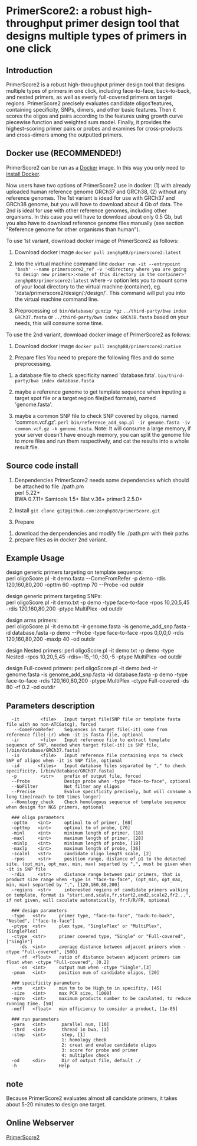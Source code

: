 # PrimerScore2: a robust high-throughput primer design tool that designs multiple types of primers in one click

## Introduction
PrimerScore2 is a robust high-throughput primer design tool that designs multiple types of primers in one click, including face-to-face, back-to-back, and nested primers, as well as evenly full-covered primers on target regions. PrimerScore2 precisely evaluates candidate oligos′features, containing specificity, SNPs, dimers, and other basic features. Then it scores the oligos and pairs according to the features using growth curve piecewise function and weighted sum model. Finally, it provides the highest-scoring primer pairs or probes and examines for cross-products and cross-dimers among the outputted primers.

## Docker use (RECOMMENDED!)
PrimerScore2 can be run as a [Docker](https://www.docker.com) image. In this way you only need to [install Docker](https://docs.docker.com/install/).

Now users have two options of PrimerScore2 use in docker: (1) with already uploaded human reference genome GRCh37 and GRCh38, (2) without any reference genomes. The 1st variant is idead for use with GRCh37 and GRCh38 genome, but you will have to download about 4 Gb of data. The 2nd is ideal for use with other reference genomes, including other organisms. In this case you will have to download about only 0.5 Gb, but you also have to download reference genome files manually (see section "Reference genome for other organisms than human").

To use 1st variant, download docker image of PrimerScore2 as follows:

1. Download docker image
`docker pull zenghp88/primerscore2:latest`

2. Into the virtual machine command line 
`docker run -it --entrypoint 'bash' --name primerscore2_ref -v '<directory where you are going to design new primers>:<name of this directory in the container>' zenghp88/primerscore2:latest`
where -v option lets you to mount some of your local directory to the virtual machine (container), eg. '/data/primerscore2/design/:/design/'. This command will put you into the virtual machine command line.

3. Preprocessing
`cd bin/database/`
`gunzip *gz`
`../third-party/bwa index GRCh37.fasta` or `../third-party/bwa index GRCh38.fasta` based on your needs, this will consume some time.

To use the 2nd variant, download docker image of PrimerScore2 as follows:

1. Download docker image
`docker pull zenghp88/primerscore2:native`

2. Prepare files
You need to prepare the following files and do some preprocessing.
1) a database file to check specificity named 'database.fata'.
`bin/third-party/bwa index database.fasta`

2) maybe a reference genome to get template sequence when inputing a target spot file or a target region file(bed formate), named 'genome.fasta'.

3) maybe a common SNP file to check SNP covered by oligos, named 'common.vcf.gz'.
`perl bin/reference_add_snp.pl -ir genome.fasta -iv common.vcf.gz -k genome.fasta`.
Note: It will consume a large memory, if your server doesn't have enough memory, you can split the genome file to more files and run them respectively, and cat the results into a whole result file.

## Source code install
1. Denpendencies
PrimerScore2 needs some dependencies which should be attached to file ./path.pm  
perl 5.22+  
BWA 0.7.11+ 
Samtools 1.5+
Blat v.36+
primer3 2.5.0+ 

2. Install
`git clone git@github.com:zenghp88/primerScore.git`

3. Prepare
 1) download the denpendencies and modify file ./path.pm with their paths  
 2) prepare files as in docker 2nd variant.

## Example Usage
design generic primers targeting on template sequence:  
perl oligoScore.pl -it demo.fasta --ComeFromRefer -p demo -rdis 120,160,80,200 -opttm 60 -opttmp 70 --Probe -od outdir

design generic primers targeting SNPs:  
perl oligoScore.pl -it demo.txt -p demo -type face-to-face -rpos 10,20,5,45 -rdis 120,160,80,200 -ptype MultiPlex -od outdir

design arms primers:  
perl oligoScore.pl -it demo.txt -ir genome.fasta -is genome_add_snp.fasta -id database.fasta -p demo --Probe -type face-to-face -rpos 0,0,0,0 -rdis 120,160,80,200 -maxlp 40 -od outdir

design Nested primers:
perl oligoScore.pl -it demo.txt -p demo -type Nested -rpos 10,20,5,45 -rdis=-15,-10,-30,-5 -ptype MultiPlex -od outdir

design Full-coverd primers:
perl oligoScore.pl -it demo.bed -ir genome.fasta -is genome_add_snp.fasta -id database.fasta -p demo -type face-to-face -rdis 120,160,80,200 -ptype MultiPlex -ctype Full-covered -ds 80 -rf 0.2 -od outdir 

## Parameters description  

```
  -it        <file>   Input target file(SNP file or template fasta file with no non-ATCGatcg), forced
   --ComeFromRefer    Sequences in target file(-it) come from reference file(-ir) when -it is fasta file, optional
  -ir        <file>   Input reference file to extract template sequence of SNP, needed when target file(-it) is SNP file, [/bin/database/GRCh37.fasta]
  -is        <file>   Input reference file containing snps to check SNP of oligos when -it is SNP file, optional
  -id       <files>   Input database files separated by "," to check specificity, [/bin/database/GRCh37.fasta]
  -p         <str>    prefix of output file, forced
  --Probe             Design probe when -type "face-to-face", optional
  --NoFilter          Not filter any oligos
  --Precise           Evalue specificity precisely, but will consume a long time(reach to 100 times longer)
  --Homology_check    Check homologous sequence of template sequence when design for NGS primers, optional

  ### oligo parameters
  -opttm    <int>     optimal tm of primer, [60]
  -opttmp   <int>     optimal tm of probe, [70]
  -minl     <int>     minimum length of primer, [18]
  -maxl     <int>     maximum length of primer, [28]
  -minlp    <int>     minimum length of probe, [18]
  -maxlp    <int>     maximum length of probe, [36]
  -scalel   <str>     candidate oligo length scale, [2]
  -rpos     <str>     position range, distance of p1 to the detected site, (opt_min, opt_max, min, max) separted by ",", must be given when -it is SNP file
  -rdis     <str>     distance range between pair primers, that is product size range when -type is "face-to-face", (opt_min, opt_max, min, max) separted by ",", [120,160,80,200]
  -regions  <str>     interested regions of candidate primers walking on template, format is "start,end,scale,fr,start2,end2,scale2,fr2...", if not given, will caculate automatically, fr:F/R/FR, optional

  ### design parameters
  -type   <str>     primer type, "face-to-face", "back-to-back", "Nested", ["face-to-face"]
  -ptype  <str>     plex type, "SinglePlex" or "MultiPlex", [SinglePlex]
  -ctype  <str>     primer covered type, "Single" or "Full-covered", ["Single"]
     -ds  <int>     average distance between adjacent primers when -ctype "Full-covered", [500]
     -rf  <float>   ratio of distance between adjacent primers can float when -ctype "Full-covered", [0.2]
     -on  <int>     output num when -ctype "Single",[3]
  -pnum   <int>     position num of candidate oligos, [20]

  ### specificity parameters
  -stm    <int>     min tm to be High_tm in specifity, [45]
  -size   <int>     max PCR size, [1000]
  -mpro   <int>     maximum products number to be caculated, to reduce running time. [50]
  -meff   <float>   min efficiency to consider a product, [1e-05]

  ### run parameters
  -para   <int>      parallel num, [10]
  -thrd   <int>      thread in bwa, [3]
  -step   <int>      step, [1]
                     1: homology check
                     2: creat and evalue candidate oligos
                     3: score for probe and primer
                     4: multiplex check
  -od     <dir>      Dir of output file, default ./
  -h                Help
```

## note
Because PrimerScore2 evaluates almost all candidate primers, it takes about 5-20 minutes to design one target.

## Online Webserver  
[PrimerScore2](http://primerscore.gtxlab.com/)

